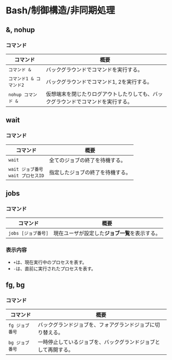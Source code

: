 # Bash/制御構造/非同期処理

## &, nohup

### コマンド

| コマンド                | 概要                                                         |
| ----------------------- | ------------------------------------------------------------ |
| `コマンド &`            | バックグラウンドでコマンドを実行する。                       |
| `コマンド1 & コマンド2` | バックグラウンドでコマンド1, 2を実行する。                   |
| `nohup コマンド &`      | 仮想端末を閉じたりログアウトしたりしても、バックグラウンドでコマンドを実行する。 |

## wait

### コマンド

| コマンド                                 | 概要                             |
| ---------------------------------------- | -------------------------------- |
| `wait`                                   | 全てのジョブの終了を待機する。   |
| `wait ジョブ番号`<br />`wait プロセスID` | 指定したジョブの終了を待機する。 |

## jobs

### コマンド

|コマンド|概要|
|---|---|
|`jobs [ジョブ番号]`|現在ユーザが設定した**ジョブ一覧**を表示する。|

### 表示内容

- `+`は、現在実行中のプロセスを表す。
- `-`は、直前に実行されたプロセスを表す。

## fg, bg

### コマンド

| コマンド        | 概要                                                         |
| --------------- | ------------------------------------------------------------ |
| `fg ジョブ番号` | バックグランドジョブを、フォアグランドジョブに切り替える。   |
| `bg ジョブ番号` | 一時停止しているジョブを、バックグランドジョブとして再開する。 |
